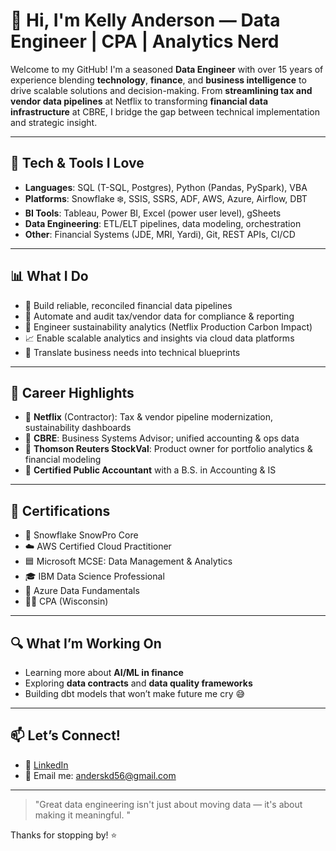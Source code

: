 # 👋 Hi, I'm Kelly Anderson — Data Engineer | CPA | Analytics Nerd

Welcome to my GitHub! I'm a seasoned **Data Engineer** with over 15 years of experience blending **technology**, **finance**, and **business intelligence** to drive scalable solutions and decision-making. From **streamlining tax and vendor data pipelines** at Netflix to transforming **financial data infrastructure** at CBRE, I bridge the gap between technical implementation and strategic insight.

---

## 🧰 Tech & Tools I Love
- **Languages**: SQL (T-SQL, Postgres), Python (Pandas, PySpark), VBA  
- **Platforms**: Snowflake ❄️, SSIS, SSRS, ADF, AWS, Azure, Airflow, DBT  
- **BI Tools**: Tableau, Power BI, Excel (power user level), gSheets 
- **Data Engineering**: ETL/ELT pipelines, data modeling, orchestration  
- **Other**: Financial Systems (JDE, MRI, Yardi), Git, REST APIs, CI/CD  

---

## 📊 What I Do
- 💸 Build reliable, reconciled financial data pipelines  
- 🧾 Automate and audit tax/vendor data for compliance & reporting  
- 🌿 Engineer sustainability analytics (Netflix Production Carbon Impact)  
- 📈 Enable scalable analytics and insights via cloud data platforms  
- 🤝 Translate business needs into technical blueprints  

---

## 📍 Career Highlights
- 🔹 **Netflix** (Contractor): Tax & vendor pipeline modernization, sustainability dashboards  
- 🔹 **CBRE**: Business Systems Advisor; unified accounting & ops data  
- 🔹 **Thomson Reuters StockVal**: Product owner for portfolio analytics & financial modeling  
- 🔹 **Certified Public Accountant** with a B.S. in Accounting & IS  

---

## 🧠 Certifications
- 🏅 Snowflake SnowPro Core  
- ☁️ AWS Certified Cloud Practitioner  
- 🟦 Microsoft MCSE: Data Management & Analytics  
- 🎓 IBM Data Science Professional  
- 🧪 Azure Data Fundamentals  
- 👨‍💼 CPA (Wisconsin)  

---

## 🔍 What I’m Working On
- Learning more about **AI/ML in finance**  
- Exploring **data contracts** and **data quality frameworks**  
- Building dbt models that won’t make future me cry 😅  

---

## 📫 Let’s Connect!
- 💼 [LinkedIn](https://www.linkedin.com/in/kelly-anderson-cpa-mcse/)  
- 📧 Email me: anderskd56@gmail.com  

---

> "Great data engineering isn't just about moving data — it's about making it meaningful. "

Thanks for stopping by! ⭐️
